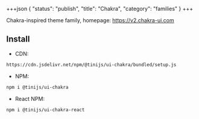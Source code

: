 +++json
{
  "status": "publish",
  "title": "Chakra",
  "category": "families"
}
+++

Chakra-inspired theme family, homepage: <https://v2.chakra-ui.com>

## Install

- CDN:

```txt
https://cdn.jsdelivr.net/npm/@tinijs/ui-chakra/bundled/setup.js
```

- NPM:

```bash
npm i @tinijs/ui-chakra
```

- React NPM:

```bash
npm i @tinijs/ui-chakra-react
```
